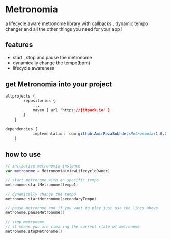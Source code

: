 # Metronomia

a lifecycle aware metronome library with callbacks , dynamic tempo changer and all the other things you need for your app !



## features

+ start , stop and pause the metronome
+ dynamically change the tempo(bpm)
+ lifecycle awareness



## get Metronomia into your project

```css
allprojects {
		repositories {
			...
			maven { url 'https://jitpack.io' }
		}
	}
```

```css
dependencies {
	        implementation 'com.github.AmirRezaSobhdel:Metronomia:1.0.0'
	}
```

## how to use

```kotlin
// initialize metronomia instance
var metronome = Metronomia(viewLifecycleOwner)

// start metronome with an specific tempo
metronome.startMetronome(tempo1)

// dynamically change the tempo
metronome.startMetronome(secondaryTempo)

// pause metronome and if you want to play just use the lines above
metronome.pauseMetronome()

// stop metronome
// it means you are clearing the current state of metronome
metronome.stopMetronome()
```